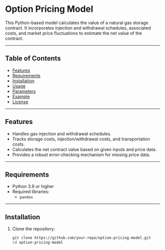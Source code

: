 # Option Pricing Model

This Python-based model calculates the value of a natural gas storage contract. It incorporates injection and withdrawal schedules, associated costs, and market price fluctuations to estimate the net value of the contract.

---

## Table of Contents
- [Features](#features)
- [Requirements](#requirements)
- [Installation](#installation)
- [Usage](#usage)
- [Parameters](#parameters)
- [Example](#example)
- [License](#license)

---

## Features

- Handles gas injection and withdrawal schedules.
- Tracks storage costs, injection/withdrawal costs, and transportation costs.
- Calculates the net contract value based on given inputs and price data.
- Provides a robust error-checking mechanism for missing price data.

---

## Requirements

- Python 3.9 or higher
- Required libraries:
  - `pandas`

---

## Installation

1. Clone the repository:
   ```bash
   git clone https://github.com/your-repo/option-pricing-model.git
   cd option-pricing-model
